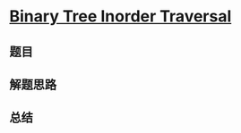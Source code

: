 # [Binary Tree Inorder Traversal](https://leetcode.com/problems/binary-tree-inorder-traversal/)
## 题目


## 解题思路


## 总结


